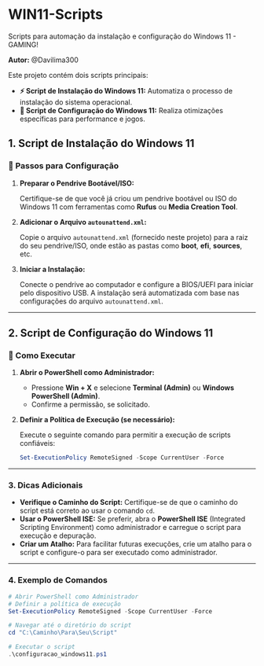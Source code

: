 # WIN11-Scripts

Scripts para automação da instalação e configuração do Windows 11 - GAMING!

**Autor:** @Davilima300

Este projeto contém dois scripts principais:

- **⚡ Script de Instalação do Windows 11:** Automatiza o processo de instalação do sistema operacional.
- **🎯 Script de Configuração do Windows 11:** Realiza otimizações específicas para performance e jogos.

## 1. Script de Instalação do Windows 11

### 🔧 Passos para Configuração

1. **Preparar o Pendrive Bootável/ISO:**

   Certifique-se de que você já criou um pendrive bootável ou ISO do Windows 11 com ferramentas como **Rufus** ou **Media Creation Tool**.

2. **Adicionar o Arquivo `autounattend.xml`:**

   Copie o arquivo `autounattend.xml` (fornecido neste projeto) para a raiz do seu pendrive/ISO, onde estão as pastas como **boot**, **efi**, **sources**, etc.

3. **Iniciar a Instalação:**

   Conecte o pendrive ao computador e configure a BIOS/UEFI para iniciar pelo dispositivo USB. A instalação será automatizada com base nas configurações do arquivo `autounattend.xml`.

---

## 2. Script de Configuração do Windows 11

### 📌 Como Executar

1. **Abrir o PowerShell como Administrador:**

   - Pressione **Win + X** e selecione **Terminal (Admin)** ou **Windows PowerShell (Admin)**.
   - Confirme a permissão, se solicitado.

2. **Definir a Política de Execução (se necessário):**

   Execute o seguinte comando para permitir a execução de scripts confiáveis:

   ```powershell
   Set-ExecutionPolicy RemoteSigned -Scope CurrentUser -Force

---

### 3. Dicas Adicionais

- **Verifique o Caminho do Script:** Certifique-se de que o caminho do script está correto ao usar o comando `cd`.
- **Usar o PowerShell ISE:** Se preferir, abra o **PowerShell ISE** (Integrated Scripting Environment) como administrador e carregue o script para execução e depuração.
- **Criar um Atalho:** Para facilitar futuras execuções, crie um atalho para o script e configure-o para ser executado como administrador.

---

### 4. Exemplo de Comandos

```powershell
# Abrir PowerShell como Administrador
# Definir a política de execução
Set-ExecutionPolicy RemoteSigned -Scope CurrentUser -Force

# Navegar até o diretório do script
cd "C:\Caminho\Para\Seu\Script"

# Executar o script
.\configuracao_windows11.ps1
